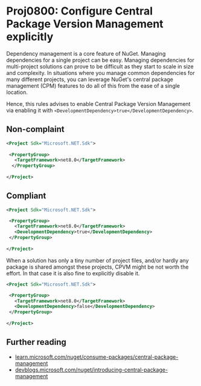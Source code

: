 # Proj0800: Configure Central Package Version Management explicitly
Dependency management is a core feature of NuGet. Managing dependencies for a
single project can be easy. Managing dependencies for multi-project solutions
can prove to be difficult as they start to scale in size and complexity. In
situations where you manage common dependencies for many different projects,
you can leverage NuGet's central package management (CPM) features to do all of
this from the ease of a single location.

Hence, this rules advises to enable Central Package Version Management via
enabling it with `<DevelopmentDependency>true</DevelopmentDependency>`.

## Non-complaint
``` XML
<Project Sdk="Microsoft.NET.Sdk">
 
 <PropertyGroup>
   <TargetFramework>net8.0</TargetFramework>
  </PropertyGroup>
 
</Project>
```

## Compliant
``` XML
<Project Sdk="Microsoft.NET.Sdk">

 <PropertyGroup>
   <TargetFramework>net8.0</TargetFramework>
   <DevelopmentDependency>true</DevelopmentDependency>
 </PropertyGroup>
 
</Project>
```

When a solution has only a tiny number of project files, and/or hardly any
package is shared amongst these projects, CPVM might be not worth the
effort. In that case it is also fine to explicitly disable it.

``` XML
<Project Sdk="Microsoft.NET.Sdk">

 <PropertyGroup>
   <TargetFramework>net8.0</TargetFramework>
   <DevelopmentDependency>false</DevelopmentDependency>
 </PropertyGroup>
 
</Project>
```

## Further reading
* [learn.microsoft.com/nuget/consume-packages/central-package-management](https://learn.microsoft.com/nuget/consume-packages/central-package-management)
* [devblogs.microsoft.com/nuget/introducing-central-package-management](https://devblogs.microsoft.com/nuget/introducing-central-package-management)
